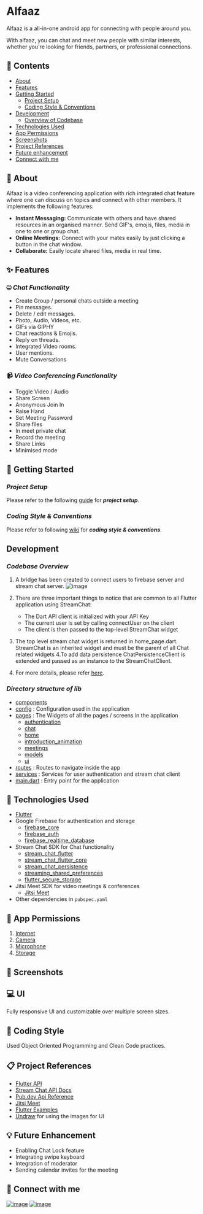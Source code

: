 # Alfaaz

Alfaaz is a all-in-one android app for connecting with people around you.

With alfaaz, you can chat and meet new people with similar interests, whether you're looking for friends, partners, or professional connections.

## 📜 Contents
- [About](https://github.com/rahulmangla28/Alfaaz/tree/master#-about)
- [Features](https://github.com/rahulmangla28/Alfaaz/tree/master#features)
- [Getting Started](https://github.com/rahulmangla28/Alfaaz/tree/master#getting-started)
    - [Project Setup](https://github.com/rahulmangla28/Alfaaz/tree/master#project-setup)
    - [Coding Style & Conventions](https://github.com/rahulmangla28/Alfaaz/tree/master#coding-style--conventions)
- [Development](https://github.com/rahulmangla28/Alfaaz/tree/master#development)
    - [Overview of Codebase](https://github.com/rahulmangla28/Alfaaz/tree/master#overview-of-codebase)
- [Technologies Used](https://github.com/rahulmangla28/Alfaaz/tree/master#-technologies-used)
- [App Permissions](https://github.com/payalmangla17/smile_engage/#permissions)
- [Screenshots](https://github.com/rahulmangla28/Alfaaz/tree/master#-screenshots)
- [Project References](https://github.com/rahulmangla28/Alfaaz/tree/master#-project-references)
- [Future enhancement](https://github.com/rahulmangla28/Alfaaz/tree/master#-future-enhancement)
- [Connect with me](https://github.com/rahulmangla28/Alfaaz/tree/master#-connect-with-me)

## 👀 About

Alfaaz is a video conferencing application with rich integrated chat feature where one can discuss on topics and connect with other members.
It implements the following features:
  - **Instant Messaging:**
    Communicate with others and have shared resources in an organised manner. Send GIF's, emojis, files, media in one to one or group chat.
  - **Online Meetings:**
    Connect with your mates easily by just clicking a button in the chat window.
  - **Collaborate:**
    Easily locate shared files, media in real time.
    
## ✨ Features

### 🤐	_Chat Functionality_
- Create Group / personal chats outside a meeting
- Pin messages.
- Delete / edit messages.
- Photo, Audio, Videos, etc.
- GIFs via GIPHY
- Chat reactions & Emojis.
- Reply on threads.
- Integrated Video rooms.
- User mentions.
- Mute Conversations

### 📹 _Video Conferencing Functionality_
- Toggle Video / Audio
- Share Screen
- Anonymous Join In
- Raise Hand
- Set Meeting Password
- Share files
- In meet private chat
- Record the meeting
- Share Links
- Minimised mode

## 🚀 Getting Started
### _Project Setup_
Please refer to the following [guide](https://github.com/rahulmangla28/Alfaaz/wiki) for **_project setup_**.
### _Coding Style & Conventions_
Please refer to following [wiki](https://github.com/rahulmangla28/Alfaaz/wiki#coding-style--conventions) for **_coding style & conventions_**.

## Development
### _Codebase Overview_
1. A bridge has been created to connect users to firebase server and stream chat server.
![image](https://user-images.githubusercontent.com/43950455/143718582-adbe3d65-e6cb-4fa2-ace8-025314e5ae04.png)

2. There are three important things to notice that are common to all Flutter application using StreamChat:
    - The Dart API client is initialized with your API Key
    - The current user is set by calling connectUser on the client
    - The client is then passed to the top-level StreamChat widget
      
3. The top level stream chat widget is returned in home_page.dart. StreamChat is an inherited widget and must be the parent of all Chat related widgets 4.To add data persistence ChatPersistenceClient is extended and passed as an instance to the StreamChatClient.
   
4. For more details, please refer [here](https://getstream.io/chat/flutter/tutorial/#add-stream-chat-to-your-flutter-application).

### _Directory structure of lib_

- [components](https://github.com/rahulmangla28/Alfaaz/tree/master/lib/components)
- [config](https://github.com/rahulmangla28/Alfaaz/tree/master/lib/config) : Configuration used in the application
- [pages](https://github.com/rahulmangla28/Alfaaz/tree/master/lib/pages) : The Widgets of all the pages / screens in the application
    - [authentication](https://github.com/rahulmangla28/Alfaaz/tree/master/lib/pages/authentication)
    - [chat](https://github.com/rahulmangla28/Alfaaz/tree/master/lib/pages/chat)
    - [home](https://github.com/rahulmangla28/Alfaaz/tree/master/lib/pages/home)
    - [introduction_animation](https://github.com/rahulmangla28/Alfaaz/tree/master/lib/pages/introduction_animation)
    - [meetings](https://github.com/rahulmangla28/Alfaaz/tree/master/lib/pages/meetings)
    - [models](https://github.com/rahulmangla28/Alfaaz/tree/master/lib/pages/models)
    - [ui](https://github.com/rahulmangla28/Alfaaz/tree/master/lib/pages/ui)
- [routes](https://github.com/rahulmangla28/Alfaaz/tree/master/lib/routes) : Routes to navigate inside the app
- [services](https://github.com/rahulmangla28/Alfaaz/tree/master/lib/services) : Services for user authentication and stream chat client
- [main.dart](https://github.com/rahulmangla28/Alfaaz/blob/master/lib/main.dart) : Entry point for the application

## 📑 Technologies Used
- [Flutter](https://flutter.dev/)
- Google Firebase for authentication and storage
    - [firebase_core](https://pub.dev/packages/firebase_core)
    - [firebase_auth](https://pub.dev/packages/firebase_auth)
    - [firebase_realtime_database](https://pub.dev/packages/firebase_database)
- Stream Chat SDK for Chat functionality
    - [stream_chat_flutter](https://pub.dev/packages/stream_chat_flutter)
    - [stream_chat_flutter_core](https://pub.dev/packages/stream_chat_flutter_core)
    - [stream_chat_persistence](https://pub.dev/packages/stream_chat_persistence)
    - [streaming_shared_preferences](https://pub.dev/packages/streaming_shared_preferences)
    - [flutter_secure_storage](https://pub.dev/packages/flutter_secure_storage)
- Jitsi Meet SDK for video meetings & conferences
    - [Jitsi Meet](https://pub.dev/packages/jitsi_meet)
- Other dependencies in ```pubspec.yaml```

## 🔐 App Permissions

1. [Internet](https://developer.android.com/training/basics/network-ops/connecting)
2. [Camera](https://developer.android.com/guide/topics/media/camera)
3. [Microphone](https://medium.com/@martusheff/detect-microphone-input-volume-with-flutter-3e14d3aa3822#:~:text=Future%20startRecording()%20is,otherwise%2C%20false%20will%20be%20returned.)
4. [Storage](https://mukhtharcm.com/storage-permission-in-flutter/)

## 📸 Screenshots

## 💻 UI

Fully responsive UI and customizable over multiple screen sizes.

## 📝 Coding Style

Used Object Oriented Programming and Clean Code practices.


## 📋 Project References
- [Flutter API](https://api.flutter.dev/index.html)
- [Stream Chat API Docs](https://getstream.io/chat/docs/flutter-dart/)
- [Pub.dev Api Reference](https://pub.dev/)
- [Jitsi Meet](https://pub.dev/packages/jitsi_meet)
- [Flutter Examples](https://github.com/GetStream/flutter-samples)
- [Undraw](https://undraw.co/) for using the images for UI

## 💡 Future Enhancement
- Enabling Chat Lock feature
- Integrating swipe keyboard
- Integration of moderator
- Sending calendar invites for the meeting

## 🤝	 Connect with me
[![image](https://img.shields.io/badge/LinkedIn-0077B5?style=for-the-badge&logo=linkedin&logoColor=white)](https://www.linkedin.com/in/rahulmangla28/) [![image](https://img.shields.io/badge/GitHub-100000?style=for-the-badge&logo=github&logoColor=white)](https://github.com/rahulmangla28)
